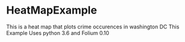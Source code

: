 # HeatMapExample
This is a heat map that plots crime occurences in washington DC
This Example Uses python 3.6 and Folium 0.10
